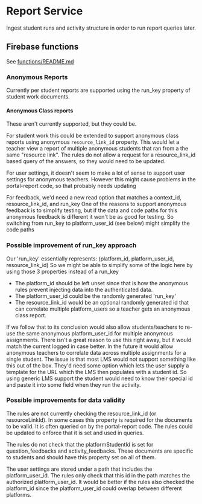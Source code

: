 # Report Service
Ingest student runs and activity structure in order to run report queries later.

## Firebase functions

See [functions/README.md](functions/README.md)

### Anonymous Reports

Currently per student reports are supported using the run_key property of student work documents.

#### Anonymous Class reports

These aren't currently supported, but they could be.

For student work this could be extended to support anonymous class reports using anonymous `resource_link_id`
property. This would let a teacher view a report of multiple anonymous students that ran from
a the same "resource link".  The rules do not allow a request for a resource_link_id based
query of the answers, so they would need to be updated.

For user settings, it doesn't seem to make a lot of sense to support user settings for anonymous
teachers. However this might cause problems in the portal-report code, so that probably needs updating

For feedback, we'd need a new read option that matches a context_id, resource_link_id, and run_key
One of the reasons to support anonymous feedback is to simplify testing, but if the data and code paths
for this anonymous feedback is different it won't be as good for testing.
So switching from run_key to platform_user_id (see below) might simplify the code paths

### Possible improvement of run_key approach

Our 'run_key' essentially represents: (platform_id, platform_user_id, resource_link_id)
So we might be able to simplify some of the logic here by using those 3 properties instead of a run_key
- The platform_id should be left unset since that is how the anonymous rules prevent injecting
data into the authenticated data.
- The platform_user_id could be the randomly generated 'run_key'
- The resource_link_id would be an optional randomly generated id that can correlate
multiple platform_users so a teacher gets an anonymous class report.

If we follow that to its conclusion would also allow students/teachers to re-use the
same anonymous platform_user_id for multiple anonymous assignments. There isn't a great
reason to use this right away, but it would match the current logged in case better.
In the future it would allow anonymous teachers to correlate data across multiple assignments
for a single student. The issue is that most LMS would not support something like this
out of the box. They'd need some option which lets the user supply a template for the URL which
the LMS then populates with a student id. So using generic LMS support the student would need
to know their special id and paste it into some field when they run the activity.

### Possible improvements for data validity

The rules are not currently checking the resource_link_id (or resourceLinkId). In some
cases this property is required for the documents to be valid. It is often queried on by the
portal-report code. The rules could be updated to enforce that it is set and used in queries.

The rules do not check that the platformStudentId is set for question_feedbacks and
activity_feedbacks. These documents are specific to students and should have this property
set on all of them.

The user settings are stored under a path that includes the platform_user_id. The rules
only check that this id in the path matches the authorized platform_user_id. It would be
better if the rules also checked the platform_id since the platform_user_id could overlap
between different platforms.
